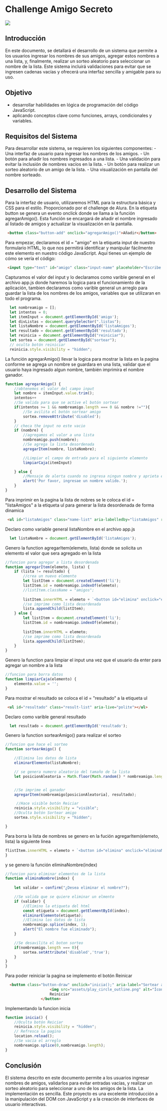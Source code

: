 # Challenge Amigo Secreto
![](https://github.com/ollin02/Challenge-amigo-secreto/blob/main/assets/amigo-secreto.png)

## Introducción
<p>En este documento, se detallará el desarrollo de un sistema que permite a los usuarios ingresar los nombres de sus amigos, agregar estos nombres a una lista, y, finalmente, realizar un sorteo aleatorio para seleccionar un nombre de la lista. Este sistema incluirá validaciones para evitar que se ingresen cadenas vacías y ofrecerá una interfaz sencilla y amigable para su uso. </pEn>

## Objetivo
- desarrollar habilidades en lógica de programación del código JavaScript.
- aplicando conceptos clave como funciones, arrays, condicionales y variables.

## Requisitos del Sistema
<p>Para desarrollar este sistema, se requieren los siguientes componentes:</pPara>
- Una interfaz de usuario para ingresar los nombres de los amigos.
- Un botón para añadir los nombres ingresados a una lista.
- Una validación para evitar la inclusión de nombres vacíos en la lista.
- Un botón para realizar un sorteo aleatorio de un amigo de la lista.
- Una visualización en pantalla del nombre sorteado.

## Desarrollo del Sistema
<p>Para la interfaz de usuario, utilizaremos HTML para la estructura básica y CSS para el estilo. Proporcionado por el challenge de Alura. En la etiqueta button se genera un evento onclick donde se llama a la función agregarAmigo(). Esta función se encargará de añadir el nombre ingresado al listado de amigos y actualizar la visualización en la pantalla.</p>

```html
 <button class="button-add" onclick="agregarAmigo()">Añadir</button>
```

<p>Para empezar, declaramos el id = "amigo" en la etiqueta input de nuestro formulario HTML, lo que nos permitirá identificar y manipular fácilmente este elemento en nuestro código JavaScript. Aquí tienes un ejemplo de cómo se vería el código:</p>

```html
 <input type="text" id="amigo" class="input-name" placeholder="Escribe un nombre">
```

<p>Capturamos el valor del input y lo declaramos como varible general en el archivo app.js donde haremos la logica para el funcionamiento de la aplicación, tambien declaramos como varible general un arreglo para guardar la lista de los nombres de los amigos, variables que se utilizaran en todo el programa.</p>

```javascript
  let nombreamigo = [];
  let intentos = 0;
  let itemInput = document.getElementById('amigo');
  let divListas = document.querySelector(".listas");
  let listaNombre = document.getElementById('listaAmigos');
  let resultado = document.getElementById('resultado');
  let reinicia = document.getElementById("reiniciar");
  let sortea = document.getElementById("sortear");
  // oculta botón reiniciar
  reinicia.style.visibility = "hidden";
```

<p>La función agregarAmigo() llevar la logica para mostrar la lista en la pagina conforme se agrega un nombre se guardara en una lista, validar que el usuario haya ingresado algun nombre, también imprimira el nombre ganador.</p>

```javascript
function agregarAmigo() {
    //obtenemos el valor del campo input
    let nombre = itemInput.value.trim();
    intentos++
    //Se valida para que se active el botón sortear
    if(intentos >= 1 && nombreamigo.length === 0 && nombre !=""){
        //Se avilita el botón sortear amigo
        sortea.removeAttribute('disabled');
    }
    // checa the input no este vacio
    if (nombre) {
        //agregamos el valor a una lista
        nombreamigo.push(nombre);
        //Se agrega la lista desordenada
        agregarItem(nombre, listaNombre);

        //Limpiar el campo de entrada para el siguiente elemento
        limpiarCaja(itemInput)

    } else {
        //Mensaje de alerta cuando no ingresa ningun nombre y aprieta el boton añadir
        alert('Por favor, ingresae un nombre valido.');
    }
}
```

<p>Para imprimir en la pagina la lista de nobres se le coloca el id =  "listaAmigos" a la etiqueta ul para generar la lista desordenada de forma dinamica </p>

```html
 <ul id="listaAmigos" class="name-list" aria-labelledby="listaAmigos" role="list"></ul>
```

<p>Declaro como variable general listaNombre en el archivo app.js</p>

```javascript
  let listaNombre = document.getElementById('listaAmigos'); 
```

<p>Genero la function agregarItem(elemeto, lista) donde se solicita un elemento el valor que sera agregado en la lista</p>

```javascript
//funcion para agregar a lista desordenada
function agregarItem(elemeto, lista) {
    if (lista != resultado) {
        //crea un nuevo elemento
        let listItem = document.createElement('li');
        listItem.id = nombreamigo.indexOf(elemeto);
        //listItem.className = "amigos";
     
        listItem.innerHTML = elemeto + `<button id="elimina" onclick="eliminaNombre(${nombreamigo.indexOf(elemeto)})">x</button>`;
        //se imprime como lista desordenada
        lista.appendChild(listItem);
    } else {
        let listItem = document.createElement('li');
        listItem.id = nombreamigo.indexOf(elemeto);
       
        listItem.innerHTML = elemeto;
        //se imprime como lista desordenada
        lista.appendChild(listItem);
    }
}
```

<p>Genero la function para limpiar el input una vez que el usuario da enter para agregar un nombre a la lista</p>

```javascript
//funcion para borra datos
function limpiarCaja(elemento) {
    elemento.value = '';
}
```

<p>Para mostrar el resultado se coloca el id = "resultado" a la etiqueta ul</p>

```html
 <ul id="resultado" class="result-list" aria-live="polite"></ul>
```

<p>Declaro como varible general resultado </p>

```javascript
  let resultado = document.getElementById('resultado');
```

<p>Genero la function sortearAmigo() para realizar el sorteo</p>

```javascript
//funcion que hace el sorteo
function sortearAmigo() {

    //Elimina los datos de lista
    eliminarElemento(listaNombre);

    // se genera numero aleatorio del tamaño de la lista
    let posicionAleatoria = Math.floor(Math.random() * nombreamigo.length);


    //Se imprime el ganador
    agregarItem(nombreamigo[posicionAleatoria], resultado);

     //Hace visible botón Reiciar
    reinicia.style.visibility = "visible";
    //Oculta botón Sortear amigo
    sortea.style.visibility = "hidden";

}
```

<p>Para borra la lista de nombres se genero en la fución agregarItem(elemeto, lista) la siguiente linea</p>

```javascript
flistItem.innerHTML = elemeto + `<button id="elimina" onclick="eliminaNombre(${nombreamigo.indexOf(elemeto)})">x</button>`;
}
```
<p>y se genero la función eliminaNombre(index)</p>

```javascript
//funcion para eliminar elementos de la lista
function eliminaNombre(index) {
   
    let validar = confirm("¿Desea eliminar el nombre?");

    //Se valida que se quiere eliminar un elmento
    if (validar) {
        //Elimino la etiqueta del html
        const etiqueta = document.getElementById(index);
        eliminarElemento(etiqueta);
        //Elimina los datos de lista
        nombreamigo.splice(index, 1);
        alert("El nombre fue eliminado");
    }

    //Se desavilita el boton sorteo
    if(nombreamigo.length === 0){
        sortea.setAttribute('disabled','true');
    }
}
}
```
<p>Para poder reiniciar la pagina se implemento el botón Reinicar </p>

```html
  <button class="button-draw" onclick="inicia();" aria-label="Sortear amigo secreto" id="reiniciar">
                    <img src="assets/play_circle_outline.png" alt="Ícono para sortear">
                    Reiniciar
                </button>
```

<p>Implementando la funcion inicia </p>

```javascript
function inicia() {
    //Oculta botón Reiciar
    reinicia.style.visibility = "hidden";
    // Refresca la pagina
    location.reload();
    //Se vacia el arreglo
    nombreamigo.splice(0,nombreamigo.length);
}
```

## Conclusión
<p>El sistema descrito en este documento permite a los usuarios ingresar nombres de amigos, validarlos para evitar entradas vacías, y realizar un sorteo aleatorio para seleccionar a uno de los amigos de la lista. La implementación es sencilla. Este proyecto es una excelente introducción a la manipulación del DOM con JavaScript y a la creación de interfaces de usuario interactivas.</p>
